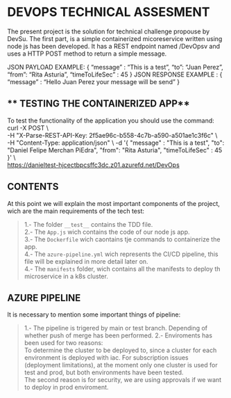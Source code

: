 # **DEVOPS TECHNICAL ASSESMENT**
The present project is the solution for technical challenge propouse by DevSu.
The first part, is a simple containerized micoreservice written using node js has been developed. It has a REST endpoint named /DevOpsv and uses a HTTP POST method to return a simple message.  

JSON PAYLOAD EXAMPLE:
 {
“message” : “This is a test”,
“to”: “Juan Perez”,
“from”: “Rita Asturia”,
“timeToLifeSec” : 45
}
JSON RESPONSE EXAMPLE :
{ “message” : “Hello Juan Perez your message will be send” }
## ** TESTING THE CONTAINERIZED APP**
To test the functionality of the application you should use the command:  
curl -X POST \\  
-H "X-Parse-REST-API-Key: 2f5ae96c-b558-4c7b-a590-a501ae1c3f6c" \\  
-H "Content-Type: application/json" \\
-d '{ "message" : "This is a test", "to": "Daniel Felipe Merchan PiEdra", "from": "Rita Asturia", "timeToLifeSec" : 45 }' \\  
https://danieltest-hjcectbpcsffc3dc.z01.azurefd.net/DevOps
## **CONTENTS**
At this point we will explain the most important components of the project, wich are the main requirements of the tech test:  

> 1.- The folder `__test__` contains the TDD file.  
> 2.- The `App.js` wich contains the code of our node js app.  
> 3.- The `Dockerfile` wich caontains tje commands to containerize the app.  
> 4.- The `azure-pipeline.yml` wich represents the CI/CD pipeline, this file will be explained in more detail later on.  
> 4.- The `manifests` folder, wich contains all the manifests to deploy th microservice in a k8s cluster.  
## **AZURE PIPELINE**
It is necessary to mention some important things of pipeline:  
> 1.- The pipeline is trigered by main or test branch. Depending of whether push of merge has been performed.
> 2.- Enviroments has been used for two reasons:  
To determine the cluster to be deployed to, since a cluster for each environment is deployed with iac. For subscription issues (deployment limitations), at the moment only one cluster is used for test and prod, but both environments have been tested.  
The second reason is for security, we are using approvals if we want to deploy in prod enviroment.  
